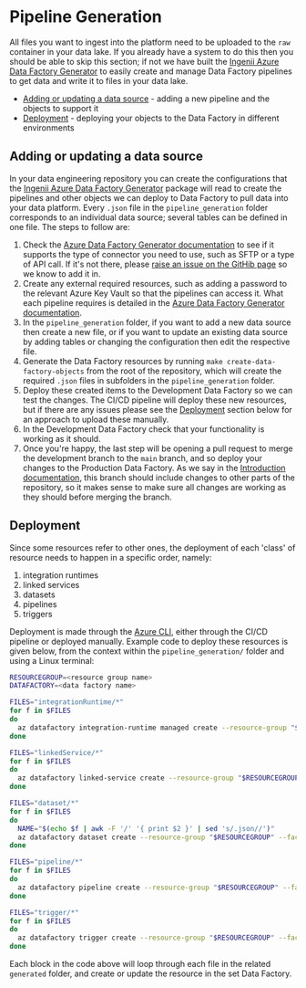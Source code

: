 # Pipeline Generation

All files you want to ingest into the platform need to be uploaded to the `raw` container in your data lake. If you already have a system to do this then you should be able to skip this section; if not we have built the [Ingenii Azure Data Factory Generator](https://github.com/ingenii-solutions/azure-data-factory-generator) to easily create and manage Data Factory pipelines to get data and write it to files in your data lake.

- [Adding or updating a data source](#adding-or-updating-a-data-source) - adding a new pipeline and the objects to support it
- [Deployment](#deployment) - deploying your objects to the Data Factory in different environments

## Adding or updating a data source

In your data engineering repository you can create the configurations that the [Ingenii Azure Data Factory Generator](https://github.com/ingenii-solutions/azure-data-factory-generator) package will read to create the pipelines and other objects we can deploy to Data Factory to pull data into your data platform. Every `.json` file in the `pipeline_generation` folder corresponds to an individual data source; several tables can be defined in one file. The steps to follow are:

1. Check the [Azure Data Factory Generator documentation](https://github.com/ingenii-solutions/azure-data-factory-generator/blob/main/docs/user/Usage.md) to see if it supports the type of connector you need to use, such as SFTP or a type of API call. If it's not there, please [raise an issue on the GitHib page](https://github.com/ingenii-solutions/azure-data-factory-generator/issues) so we know to add it in.
1. Create any external required resources, such as adding a password to the relevant Azure Key Vault so that the pipelines can access it. What each pipeline requires is detailed in the [Azure Data Factory Generator documentation](https://github.com/ingenii-solutions/azure-data-factory-generator/blob/main/docs/user/Usage.md).
1. In the `pipeline_generation` folder, if you want to add a new data source then create a new file, or if you want to update an existing data source by adding tables or changing the configuration then edit the respective file.
1. Generate the Data Factory resources by running `make create-data-factory-objects` from the root of the repository, which will create the required `.json` files in subfolders in the `pipeline_generation` folder.
1. Deploy these created items to the Development Data Factory so we can test the changes. The CI/CD pipeline will deploy these new resources, but if there are any issues please see the [Deployment](#deployment) section below for an approach to upload these manually.
1. In the Development Data Factory check that your functionality is working as it should.
1. Once you're happy, the last step will be opening a pull request to merge the development branch to the `main` branch, and so deploy your changes to the Production Data Factory. As we say in the [Introduction documentation](./Introduction.md), this branch should include changes to other parts of the repository, so it makes sense to make sure all changes are working as they should before merging the branch.

## Deployment

Since some resources refer to other ones, the deployment of each 'class' of resource needs to happen in a specific order, namely:

1. integration runtimes
2. linked services
3. datasets
4. pipelines
5. triggers

Deployment is made through the [Azure CLI](https://docs.microsoft.com/en-us/cli/azure/), either through the CI/CD pipeline or deployed manually. Example code to deploy these resources is given below, from the context within the `pipeline_generation/` folder and using a Linux terminal:

```bash
RESOURCEGROUP=<resource group name>
DATAFACTORY=<data factory name>

FILES="integrationRuntime/*"
for f in $FILES
do
  az datafactory integration-runtime managed create --resource-group "$RESOURCEGROUP" --factory-name "$DATAFACTORY" --integration-runtime-name "$(echo $f | awk -F '/' '{ print $2 }' | sed 's/.json//')" --compute-properties "$(cat $f | jq '.properties')"
done

FILES="linkedService/*"
for f in $FILES
do
  az datafactory linked-service create --resource-group "$RESOURCEGROUP" --factory-name "$DATAFACTORY" --linked-service-name "$(echo $f | awk -F '/' '{ print $2 }' | sed 's/.json//')" --properties "$(cat $f | jq '.properties')"
done

FILES="dataset/*"
for f in $FILES
do
  NAME="$(echo $f | awk -F '/' '{ print $2 }' | sed 's/.json//')"
  az datafactory dataset create --resource-group "$RESOURCEGROUP" --factory-name "$DATAFACTORY" --dataset-name "$NAME" --properties "$(cat $f | jq '.properties')"
done

FILES="pipeline/*"
for f in $FILES
do
  az datafactory pipeline create --resource-group "$RESOURCEGROUP" --factory-name "$DATAFACTORY" --name "$(echo "$f" | awk -F '/' '{ print $2 }' | sed 's/.json//')" --pipeline "$(cat "$f" | jq '.properties')"
done

FILES="trigger/*"
for f in $FILES
do
  az datafactory trigger create --resource-group "$RESOURCEGROUP" --factory-name "$DATAFACTORY" --trigger-name "$(echo $f | awk -F '/' '{ print $2 }' | sed 's/.json//')" --properties "$(cat $f | jq '.properties')"
done
```
Each block in the code above will loop through each file in the related `generated` folder, and create or update the resource in the set Data Factory.
